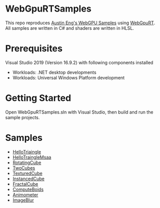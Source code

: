 # WebGpuRTSamples
This repo reproduces [Austin Eng's WebGPU Samples](https://github.com/austinEng/webgpu-samples) using [WebGpuRT](https://dev.azure.com/xeonj/WebGpuRT/_git/WebGpuRT).  
All samples are written in C# and shaders are written in HLSL.

# Prerequisites
Visual Studio 2019 (Version 16.9.2) with following components installed
- Workloads: .NET desktop developments
- Workloads: Universal Windows Platform development

# Getting Started
Open WebGpuRTSamples.sln with Visual Studio, then build and run the sample projects.

# Samples
- [HelloTriaingle](./HelloTraingle/)
- [HelloTraingleMsaa](./HelloTraingleMsaa/)
- [RotatingCube](./RotatingCube/)
- [TwoCubes](./TwoCubes/)
- [TexturedCube](./TexturedCube/)
- [InstancedCube](./InstancedCube/)
- [FractalCube](./FractalCube/)
- [ComputeBoids](./ComputeBoids/)
- [Animometer](./Animometer/)
- [ImageBlur](./ImageBlur/)
